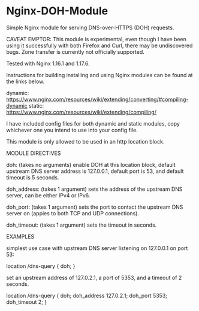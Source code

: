 # Nginx-DOH-Module
Simple Nginx module for serving DNS-over-HTTPS (DOH) requests.

CAVEAT EMPTOR: This module is experimental, even though I have been using it successfully with both Firefox and Curl, there may be undiscovered bugs.  Zone transfer is currently not officially supported.

Tested with Nginx 1.16.1 and 1.17.6.

Instructions for building installing and using Nginx modules can be found at the links below.

dynamic: https://www.nginx.com/resources/wiki/extending/converting/#compiling-dynamic
static: https://www.nginx.com/resources/wiki/extending/compiling/

I have included config files for both dynamic and static modules, copy whichever one you intend to use into your config file.

This module is only allowed to be used in an http location block.

MODULE DIRECTIVES

doh: (takes no arguments) enable DOH at this location block, default upstream DNS server address is 127.0.0.1, default port is 53, and default timeout is 5 seconds.

doh_address: (takes 1 argument) sets the address of the upstream DNS server, can be either IPv4 or IPv6.

doh_port: (takes 1 argument) sets the port to contact the upstream DNS server on (appies to both TCP and UDP connections).

doh_timeout: (takes 1 argument) sets the timeout in seconds.

EXAMPLES

simplest use case with upstream DNS server listening on 127.0.0.1 on port 53:

location /dns-query {
    doh;
}


set an upstream address of 127.0.2.1, a port of 5353, and a timeout of 2 seconds.

location /dns-query {
    doh;
    doh_address 127.0.2.1;
    doh_port 5353;
    doh_timeout 2;
}

